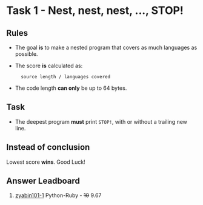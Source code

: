 # Task 1 - Nest, nest, nest, ..., STOP!

## Rules

- The goal **is** to make a nested program that covers as much languages as possible.

- The score **is** calculated as:

        source length / languages covered

- The code length **can only** be up to 64 bytes.

## Task

- The deepest program **must** print `STOP!`, with or without a trailing new line.

## Instead of conclusion

Lowest score **wins**. Good Luck!

## Answer Leadboard

1. [zyabin101-1](zyabin101-1.py) Python-Ruby - ~~10~~ 9.67

